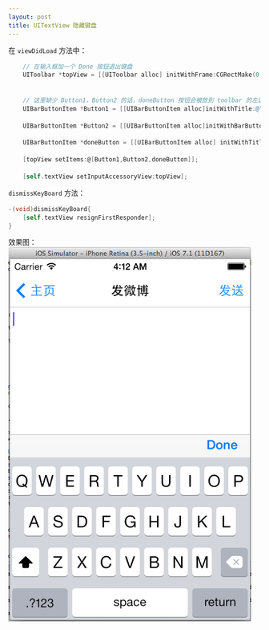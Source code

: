 ```yaml
---
layout: post
title: UITextView 隐藏键盘
---
```


在 `viewDidLoad` 方法中：

```Objective-C
    // 在输入框加一个 Done 按钮退出键盘
    UIToolbar *topView = [[UIToolbar alloc] initWithFrame:CGRectMake(0, 0, 320, 30)];

    
    // 这里缺少 Button1，Button2 的话，doneButton 按钮会被放到 toolbar 的左边
    UIBarButtonItem *Button1 = [[UIBarButtonItem alloc]initWithTitle:@"" style:UIBarButtonItemStyleBordered target:self action:nil];

    UIBarButtonItem *Button2 = [[UIBarButtonItem alloc]initWithBarButtonSystemItem:UIBarButtonSystemItemFlexibleSpace target:self action:nil];

    UIBarButtonItem *doneButton = [[UIBarButtonItem alloc] initWithTitle:@"Done" style:UIBarButtonItemStyleDone target:self action:@selector(dismissKeyBoard)];

    [topView setItems:@[Button1,Button2,doneButton]];

    [self.textView setInputAccessoryView:topView];
```

`dismissKeyBoard` 方法：

```Objective-C
-(void)dismissKeyBoard{
    [self.textView resignFirstResponder];
}
```

效果图：
![](https://github.com/JeOam/jeoam.github.io/blob/9483f32c6b660e86028da07b0dc06cc10efda52b/images/2014-05-10.png)
